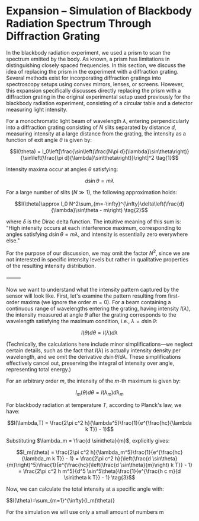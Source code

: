 # Expansion – Simulation of Blackbody Radiation Spectrum Through Diffraction Grating

In the blackbody radiation experiment, we used a prism to scan the spectrum emitted by the body. As known, a prism has limitations in distinguishing closely spaced frequencies. In this section, we discuss the idea of replacing the prism in the experiment with a diffraction grating. Several methods exist for incorporating diffraction gratings into spectroscopy setups using convex mirrors, lenses, or screens. However, this expansion specifically discusses directly replacing the prism with a diffraction grating in the original experimental setup used previously for the blackbody radiation experiment, consisting of a circular table and a detector measuring light intensity.

For a monochromatic light beam of wavelength $\lambda$, entering perpendicularly into a diffraction grating consisting of $N$ slits separated by distance $d$, measuring intensity at a large distance from the grating, the intensity as a function of exit angle $\theta$ is given by:

$$I(\theta) = I_0\left[\frac{\sin\left(\frac{N\pi d}{\lambda}\sin\theta\right)}{\sin\left(\frac{\pi d}{\lambda}\sin\theta\right)}\right]^2 \tag{1}$$

Intensity maxima occur at angles $\theta$ satisfying:

$$d\sin\theta = m\lambda$$

For a large number of slits ($N \gg 1$), the following approximation holds:

$$I(\theta)\approx I_0 N^2\sum_{m=-\infty}^{\infty}\delta\left(\frac{d}{\lambda}\sin\theta - m\right) \tag{2}$$

where $\delta$ is the Dirac delta function. The intuitive meaning of this sum is: "High intensity occurs at each interference maximum, corresponding to angles satisfying $d\sin\theta = m\lambda$, and intensity is essentially zero everywhere else."

For the purpose of our discussion, we may omit the factor $N^2$, since we are not interested in specific intensity levels but rather in qualitative properties of the resulting intensity distribution.

⸻

Now we want to understand what the intensity pattern captured by the sensor will look like. First, let's examine the pattern resulting from first-order maxima (we ignore the order $m=0$). For a beam containing a continuous range of wavelengths entering the grating, having intensity $I(\lambda)$, the intensity measured at angle $\theta$ after the grating corresponds to the wavelength satisfying the maximum condition, i.e., $\lambda = d\sin\theta$:

$$I(\theta)d\theta = I(\lambda)d\lambda$$

(Technically, the calculations here include minor simplifications—we neglect certain details, such as the fact that $I(\lambda)$ is actually intensity density per wavelength, and we omit the derivative $d\sin\theta/d\lambda$. These simplifications effectively cancel out, preserving the integral of intensity over angle, representing total energy.)

For an arbitrary order $m$, the intensity of the $m$-th maximum is given by:

$$I_m(\theta)d\theta = I(\lambda_m)d\lambda_m$$

For blackbody radiation at temperature $T$, according to Planck's law, we have:

$$I(\lambda,T) = \frac{2\pi c^2 h}{\lambda^5}\frac{1}{e^{\frac{hc}{\lambda k T}} - 1}$$

Substituting $\lambda_m = \frac{d \sin\theta}{m}$, explicitly gives:

$$I_m(\theta) = \frac{2\pi c^2 h}{\lambda_m^5}\frac{1}{e^{\frac{hc}{\lambda_m k T}} - 1}
= \frac{2\pi c^2 h}{\left(\frac{d \sin\theta}{m}\right)^5}\frac{1}{e^{\frac{hc}{\left(\frac{d \sin\theta}{m}\right) k T}} - 1}
= \frac{2\pi c^2 h m^5}{d^5 \sin^5\theta}\frac{1}{e^{\frac{h c m}{d \sin\theta k T}} - 1} \tag{3}$$

Now, we can calculate the total intensity at a specific angle with:

$$I(\theta)=\sum_{m=1}^{\infty}{I_m(\theta)}

For the simulation we will use only a small amount of numbers m

